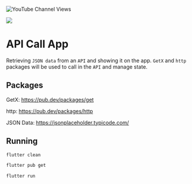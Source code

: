 ![YouTube Channel Views](https://img.shields.io/youtube/channel/views/UCbuF4icygEgv99pNEj3oMVg?label=CodingWithDay&style=social)

![](https://img.shields.io/badge/buy%20me%20a%20coffee-orange?style=plastic&logo=social)

# API Call App

Retrieving `JSON data` from an `API` and showing it on the app. `GetX` and `http` packages will be used to call in the `API` and manage state.

## Packages

GetX: https://pub.dev/packages/get

http: https://pub.dev/packages/http

JSON Data: https://jsonplaceholder.typicode.com/

## Running


```bash
flutter clean

flutter pub get 

flutter run
```
